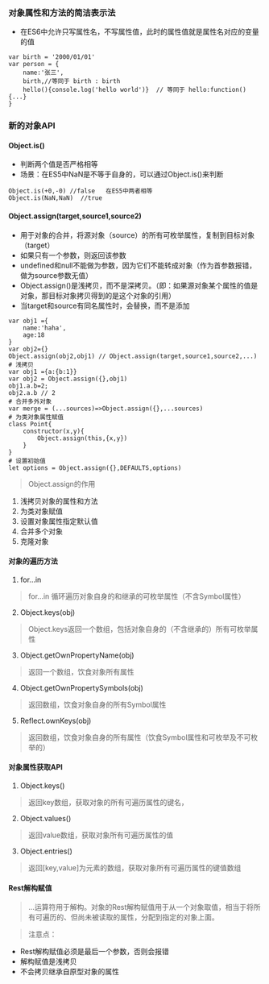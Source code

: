### 对象属性和方法的简洁表示法
- 在ES6中允许只写属性名，不写属性值，此时的属性值就是属性名对应的变量的值
```
var birth = '2000/01/01'
var person = {
    name:'张三',
    birth,//等同于 birth : birth
    hello(){console.log('hello world')}  // 等同于 hello:function(){...}
}
```
### 新的对象API  
#### Object.is()   
- 判断两个值是否严格相等
- 场景：在ES5中NaN是不等于自身的，可以通过Object.is()来判断
```
Object.is(+0,-0) //false   在ES5中两者相等
Object.is(NaN,NaN)  //true

```
#### Object.assign(target,source1,source2)
- 用于对象的合并，将源对象（source）的所有可枚举属性，复制到目标对象（target）
- 如果只有一个参数，则返回该参数
- undefined和null不能做为参数，因为它们不能转成对象（作为首参数报错，做为source参数无值）
- Object.assign()是浅拷贝，而不是深拷贝。（即：如果源对象某个属性的值是对象，那目标对象拷贝得到的是这个对象的引用）
- 当target和source有同名属性时，会替换，而不是添加
```
var obj1 ={
    name:'haha',
    age:18
}
var obj2={}
Object.assign(obj2,obj1) // Object.assign(target,source1,source2,...)
# 浅拷贝
var obj1 ={a:{b:1}}
var obj2 = Object.assign({},obj1)
obj1.a.b=2;
obj2.a.b // 2
# 合并多外对象
var merge = (...sources)=>Object.assign({},...sources)
# 为类对象属性赋值
class Point{
    constructor(x,y){
        Object.assign(this,{x,y})
    }
}
# 设置初始值
let options = Object.assign({},DEFAULTS,options)
```
> Object.assign的作用
1. 浅拷贝对象的属性和方法
2. 为类对象赋值
3. 设置对象属性指定默认值
4. 合并多个对象
5. 克隆对象

#### 对象的遍历方法
1. for...in
> for...in 循环遍历对象自身的和继承的可枚举属性（不含Symbol属性）
2. Object.keys(obj)
> Object.keys返回一个数组，包括对象自身的（不含继承的）所有可枚举属性
3. Object.getOwnPropertyName(obj)
> 返回一个数组，饮食对象所有属性
4. Object.getOwnPropertySymbols(obj)
> 返回数组，饮食对象自身的所有Symbol属性
5. Reflect.ownKeys(obj)
> 返回数组，饮食对象自身的所有属性（饮食Symbol属性和可枚举及不可枚举的）

#### 对象属性获取API
1. Object.keys()
> 返回key数组，获取对象的所有可遍历属性的键名，
2. Object.values()
> 返回value数组，获取对象所有可遍历属性的值
3. Object.entries()
> 返回[key,value]为元素的数组，获取对象所有可遍历属性的键值数组

#### Rest解构赋值
> ...运算符用于解构。对象的Rest解构赋值用于从一个对象取值，相当于将所有可遍历的、但尚未被读取的属性，分配到指定的对象上面。

> 注意点：
- Rest解构赋值必须是最后一个参数，否则会报错
- 解构赋值是浅拷贝
- 不会拷贝继承自原型对象的属性